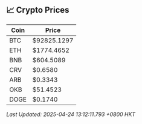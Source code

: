 ## 📈 Crypto Prices

| Coin | Price |
| ---- | ----- |
| BTC | $92825.1297 |
| ETH | $1774.4652 |
| BNB | $604.5089 |
| CRV | $0.6580 |
| ARB | $0.3343 |
| OKB | $51.4523 |
| DOGE | $0.1740 |

_Last Updated: 2025-04-24 13:12:11.793 +0800 HKT_